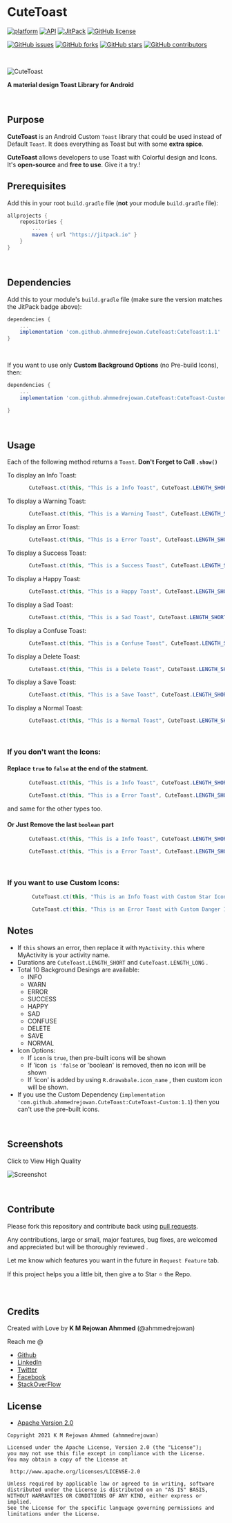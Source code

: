 # CuteToast


[![platform](https://img.shields.io/badge/platform-Android-yellow.svg)](https://www.android.com)
 [![API](https://img.shields.io/badge/API-21%2B-brightgreen.svg?style=flat)](https://android-arsenal.com/api?level=21) [![JitPack](https://img.shields.io/jitpack/v/github/ahmmedrejowan/CuteToast)](https://jitpack.io/#ahmmedrejowan/CuteToast) [![GitHub license](https://img.shields.io/github/license/ahmmedrejowan/CuteToast)](https://github.com/ahmmedrejowan/CuteToast/blob/master/LICENSE)  
 
[![GitHub issues](https://img.shields.io/github/issues/ahmmedrejowan/CuteToast)](https://github.com/ahmmedrejowan/CuteToast/issues) [![GitHub forks](https://img.shields.io/github/forks/ahmmedrejowan/CuteToast)](https://github.com/ahmmedrejowan/CuteToast/network) [![GitHub stars](https://img.shields.io/github/stars/ahmmedrejowan/CuteToast)](https://github.com/ahmmedrejowan/CuteToast/stargazers) [![GitHub contributors](https://img.shields.io/github/contributors/ahmmedrejowan/cutetoast)](https://github.com/ahmmedrejowan/CuteToast/graphs/contributors)

<br/>

![CuteToast](https://user-images.githubusercontent.com/42619122/117730837-d9e6cd00-b20e-11eb-94fb-3bd3582d4800.png)

**A material design Toast Library for Android**

<br/>

## Purpose

**CuteToast** is an Android Custom `Toast` library that could be used instead of Default `Toast`. It does everything as Toast but with some **extra spice**.

**CuteToast** allows developers to use Toast with Colorful design and Icons. It's **open-source** and **free to use**. 
Give it a try.!


## Prerequisites

Add this in your root `build.gradle` file (**not** your module `build.gradle` file):

```gradle
allprojects {
	repositories {
		...
		maven { url "https://jitpack.io" }
	}
}
```
<br/>

## Dependencies

Add this to your module's `build.gradle` file (make sure the version matches the JitPack badge above):

```gradle
dependencies {
	...
	implementation 'com.github.ahmmedrejowan.CuteToast:CuteToast:1.1'
}
```
<br/>

If you want to use only **Custom Background Options** (no Pre-build Icons), then:

```gradle
dependencies {
	...
	implementation 'com.github.ahmmedrejowan.CuteToast:CuteToast-Custom:1.1'

}
```
<br/>

## Usage

Each of the following method returns a `Toast`. **Don't Forget to Call `.show()`**

To display an Info Toast:

``` java
       CuteToast.ct(this, "This is a Info Toast", CuteToast.LENGTH_SHORT, CuteToast.INFO, true).show();
```
To display a Warning Toast:

``` java
       CuteToast.ct(this, "This is a Warning Toast", CuteToast.LENGTH_SHORT, CuteToast.WARN, true).show();
```
To display an Error Toast:

``` java
       CuteToast.ct(this, "This is a Error Toast", CuteToast.LENGTH_SHORT, CuteToast.ERROR, true).show();
```
To display a Success Toast:

``` java
       CuteToast.ct(this, "This is a Success Toast", CuteToast.LENGTH_SHORT, CuteToast.SUCCESS, true).show();
```
To display a Happy Toast:

``` java
       CuteToast.ct(this, "This is a Happy Toast", CuteToast.LENGTH_SHORT, CuteToast.HAPPY, true).show();
```
To display a Sad Toast:

``` java
       CuteToast.ct(this, "This is a Sad Toast", CuteToast.LENGTH_SHORT, CuteToast.SAD, true).show();
```
To display a Confuse Toast:

``` java
       CuteToast.ct(this, "This is a Confuse Toast", CuteToast.LENGTH_SHORT, CuteToast.CONFUSE, true).show();
```
To display a Delete Toast:

``` java
       CuteToast.ct(this, "This is a Delete Toast", CuteToast.LENGTH_SHORT, CuteToast.DELETE, true).show();
```
To display a Save Toast:

``` java
       CuteToast.ct(this, "This is a Save Toast", CuteToast.LENGTH_SHORT, CuteToast.SAVE, true).show();
```
To display a Normal Toast:

``` java
       CuteToast.ct(this, "This is a Normal Toast", CuteToast.LENGTH_SHORT, CuteToast.NORMAL, true).show();
```

<br/>

### If you don't want the Icons:
#### Replace `true` to `false` at the end of the statment.

``` java
       CuteToast.ct(this, "This is a Info Toast", CuteToast.LENGTH_SHORT, CuteToast.INFO, false).show();
```

``` java
       CuteToast.ct(this, "This is a Error Toast", CuteToast.LENGTH_SHORT, CuteToast.ERROR, false).show();
```

and same for the other types too. 

#### Or Just Remove the last `boolean` part

``` java
       CuteToast.ct(this, "This is a Info Toast", CuteToast.LENGTH_SHORT, CuteToast.INFO).show();
```

``` java
       CuteToast.ct(this, "This is a Error Toast", CuteToast.LENGTH_SHORT, CuteToast.ERROR).show();
```

<br/>

### If you want to use Custom Icons:

``` java
        CuteToast.ct(this, "This is an Info Toast with Custom Star Icon", CuteToast.LENGTH_SHORT, CuteToast.INFO, R.drawable.ic_star).show();
```

``` java
        CuteToast.ct(this, "This is an Error Toast with Custom Danger Icon", CuteToast.LENGTH_SHORT, CuteToast.ERROR, R.drawable.danger_ic).show();
```

## Notes


* If `this` shows an error, then replace it with `MyActivity.this` where MyActivity is your activity name.
* Durations are `CuteToast.LENGTH_SHORT` and `CuteToast.LENGTH_LONG` .
* Total 10 Background Desings are available:
	- INFO
	- WARN
	- ERROR
	- SUCCESS
	- HAPPY
	- SAD
	- CONFUSE
	- DELETE
	- SAVE
	- NORMAL
* Icon Options:
	- If `icon` is `true`, then pre-built icons will be shown
	- If 'icon` is 'false` or 'boolean' is removed, then no icon will be shown
	- If 'icon' is added by using `R.drawabale.icon_name` , then custom icon will be shown.
* If you use the Custom Dependency (`implementation 'com.github.ahmmedrejowan.CuteToast:CuteToast-Custom:1.1`) then you can't use the pre-built icons.



<br/>

## Screenshots

Click to View High Quality

![Screenshot](https://user-images.githubusercontent.com/42619122/117723451-35f82400-b204-11eb-8914-d5ce84ccbbee.jpg)


<br/>

## Contribute

Please fork this repository and contribute back using [pull requests](https://github.com/ahmmedrejowan/CuteToast/pulls).

Any contributions, large or small, major features, bug fixes, are welcomed and appreciated
but will be thoroughly reviewed .

Let me know which features you want in the future in `Request Feature` tab. 

If this project helps you a little bit, then give a to Star ⭐ the Repo. 

<br/>


## Credits

Created with Love by **K M Rejowan Ahmmed** (@ahmmedrejowan)

Reach me @
* [Github](https://github.com/ahmmedrejowan) 
* [LinkedIn](https://www.linkedin.com/in/ahmmedrejowan)
* [Twitter](https://twitter.com/ahmmedrejowan)
* [Facebook](https://facebook.com/ahmmedrejowan)
* [StackOverFlow](https://stackoverflow.com/users/9932194/k-m-rejowan-ahmmed)




## License

* [Apache Version 2.0](http://www.apache.org/licenses/LICENSE-2.0.html)

```
Copyright 2021 K M Rejowan Ahmmed (ahmmedrejowan)

Licensed under the Apache License, Version 2.0 (the "License");
you may not use this file except in compliance with the License.
You may obtain a copy of the License at

 http://www.apache.org/licenses/LICENSE-2.0

Unless required by applicable law or agreed to in writing, software
distributed under the License is distributed on an "AS IS" BASIS,
WITHOUT WARRANTIES OR CONDITIONS OF ANY KIND, either express or implied.
See the License for the specific language governing permissions and
limitations under the License.

```




